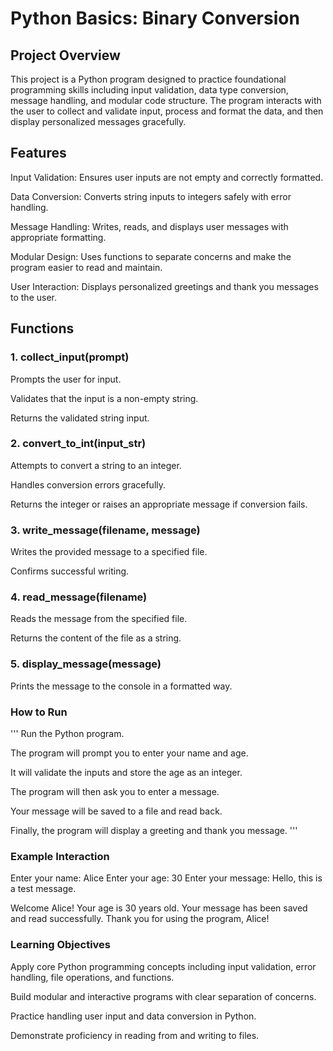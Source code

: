 # Python Basics: Binary Conversion

## Project Overview

This project is a Python program designed to practice foundational programming skills including input validation, data type conversion, message handling, and modular code structure. The program interacts with the user to collect and validate input, process and format the data, and then display personalized messages gracefully.

## Features

Input Validation: Ensures user inputs are not empty and correctly formatted.

Data Conversion: Converts string inputs to integers safely with error handling.

Message Handling: Writes, reads, and displays user messages with appropriate formatting.

Modular Design: Uses functions to separate concerns and make the program easier to read and maintain.

User Interaction: Displays personalized greetings and thank you messages to the user.

## Functions
### 1. collect_input(prompt)

Prompts the user for input.

Validates that the input is a non-empty string.

Returns the validated string input.

### 2. convert_to_int(input_str)

Attempts to convert a string to an integer.

Handles conversion errors gracefully.

Returns the integer or raises an appropriate message if conversion fails.

### 3. write_message(filename, message)

Writes the provided message to a specified file.

Confirms successful writing.

### 4. read_message(filename)

Reads the message from the specified file.

Returns the content of the file as a string.

### 5. display_message(message)

Prints the message to the console in a formatted way.

### How to Run

'''
Run the Python program.

The program will prompt you to enter your name and age.

It will validate the inputs and store the age as an integer.

The program will then ask you to enter a message.

Your message will be saved to a file and read back.

Finally, the program will display a greeting and thank you message.
'''

### Example Interaction
Enter your name: Alice
Enter your age: 30
Enter your message: Hello, this is a test message.

Welcome Alice!
Your age is 30 years old.
Your message has been saved and read successfully.
Thank you for using the program, Alice!

### Learning Objectives

Apply core Python programming concepts including input validation, error handling, file operations, and functions.

Build modular and interactive programs with clear separation of concerns.

Practice handling user input and data conversion in Python.

Demonstrate proficiency in reading from and writing to files.
